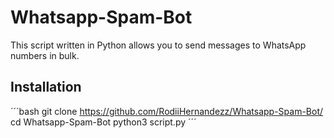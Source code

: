# Whatsapp-Spam-Bot
This script written in Python allows you to send messages to WhatsApp numbers in bulk.

## Installation
´´´bash
git clone https://github.com/RodiiHernandezz/Whatsapp-Spam-Bot/
cd Whatsapp-Spam-Bot
python3 script.py
´´´
